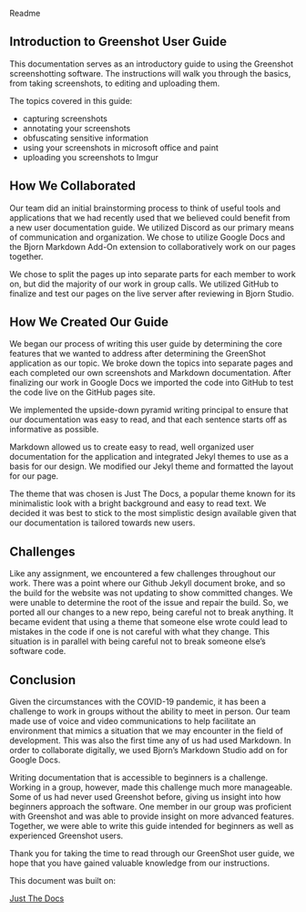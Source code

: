 Readme

## Introduction to Greenshot User Guide
This documentation serves as an introductory guide to using the Greenshot screenshotting software. The instructions will walk you through the basics, from taking screenshots, to editing and uploading them.

The topics covered in this guide: 

* capturing screenshots
* annotating your screenshots 
* obfuscating sensitive information
* using your screenshots in microsoft office and paint
* uploading you screenshots to Imgur


## How We Collaborated

Our team did an initial brainstorming process to think of useful tools and applications that we had recently used that we believed could benefit from a new user documentation guide. We utilized Discord as our primary means of communication and organization. We chose to utilize Google Docs and the Bjorn Markdown Add-On extension to collaboratively work on our pages together. 

We chose to split the pages up into separate parts for each member to work on, but did the majority of our work in group calls. We utilized GitHub to finalize and test our pages on the live server after reviewing in Bjorn Studio. 

## How We Created Our Guide

We began our process of writing this user guide by determining the core features that we wanted to address after determining the GreenShot application as our topic. We broke down the topics into separate pages and each completed our own screenshots and Markdown documentation. After finalizing our work in Google Docs we imported the code into GitHub to test the code live on the GitHub pages site.

We implemented the upside-down pyramid writing principal to ensure that our documentation was easy to read, and that each sentence starts off as informative as possible.

Markdown allowed us to create easy to read, well organized user documentation for the application and integrated Jekyl themes to use as a basis for our design. We modified our Jekyl theme and formatted the layout for our page.

The theme that was chosen is Just The Docs, a popular theme known for its minimalistic look with a bright background and easy to read text. We decided it was best to stick to the most simplistic design available given that our documentation is tailored towards new users.

## Challenges

Like any assignment, we encountered a few challenges throughout our work. There was a point where our Github Jekyll document broke, and so the build for the website was not updating to show committed changes. We were unable to determine the root of the issue and repair the build. So, we ported all our changes to a new repo, being careful not to break anything. It became evident that using a theme that someone else wrote could lead to mistakes in the code if one is not careful with what they change. This situation is in parallel with being careful not to break someone else’s software code. 

## Conclusion

Given the circumstances with the COVID-19 pandemic, it has been a challenge to work in groups without the ability to meet in person. Our team made use of voice and video communications to help facilitate an environment that mimics a situation that we may encounter in the field of development. This was also the first time any of us had used Markdown. In order to collaborate digitally, we used Bjorn’s Markdown Studio add on for Google Docs.

Writing documentation that is accessible to beginners is a challenge. Working in a group, however, made this challenge much more manageable. Some of us had never used Greenshot before, giving us insight into how beginners approach the software. One member in our group was proficient with Greenshot and was able to provide insight on more advanced features. Together, we were able to write this guide intended for beginners as well as experienced Greenshot users. 

Thank you for taking the time to read through our GreenShot user guide, we hope that you have gained valuable knowledge from our instructions.

This document was built on:

[Just The Docs](https://github.com/pmarsceill/just-the-docs)
